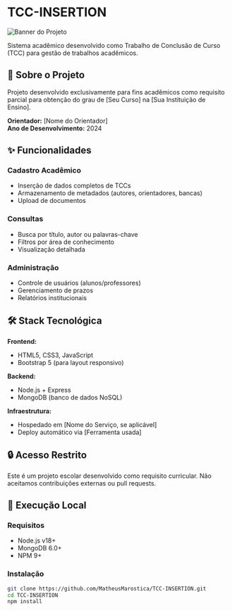 # TCC-INSERTION

![Banner do Projeto](https://via.placeholder.com/1200x400?text=TCC+INSERTION+Project)  <!-- Substitua por uma imagem real -->

Sistema acadêmico desenvolvido como Trabalho de Conclusão de Curso (TCC) para gestão de trabalhos acadêmicos.

## 📌 Sobre o Projeto

Projeto desenvolvido exclusivamente para fins acadêmicos como requisito parcial para obtenção do grau de [Seu Curso] na [Sua Instituição de Ensino].

**Orientador:** [Nome do Orientador]  
**Ano de Desenvolvimento:** 2024

## ✨ Funcionalidades

### Cadastro Acadêmico
- Inserção de dados completos de TCCs
- Armazenamento de metadados (autores, orientadores, bancas)
- Upload de documentos

### Consultas
- Busca por título, autor ou palavras-chave
- Filtros por área de conhecimento
- Visualização detalhada

### Administração
- Controle de usuários (alunos/professores)
- Gerenciamento de prazos
- Relatórios institucionais

## 🛠 Stack Tecnológica

**Frontend:**
- HTML5, CSS3, JavaScript
- Bootstrap 5 (para layout responsivo)

**Backend:**
- Node.js + Express
- MongoDB (banco de dados NoSQL)

**Infraestrutura:**
- Hospedado em [Nome do Serviço, se aplicável]
- Deploy automático via [Ferramenta usada]

## 🔒 Acesso Restrito

Este é um projeto escolar desenvolvido como requisito curricular. Não aceitamos contribuições externas ou pull requests.

## 🚀 Execução Local

### Requisitos
- Node.js v18+
- MongoDB 6.0+
- NPM 9+

### Instalação
```bash
git clone https://github.com/MatheusMarostica/TCC-INSERTION.git
cd TCC-INSERTION
npm install
